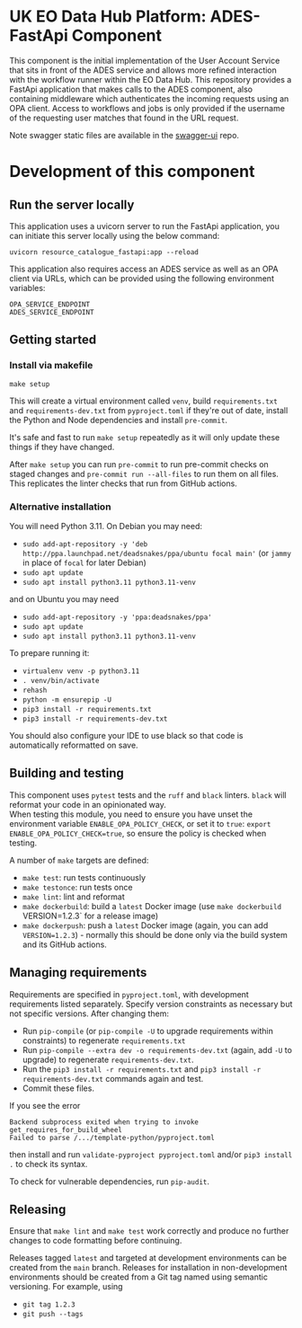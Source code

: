 # UK EO Data Hub Platform: ADES-FastApi Component

This component is the initial implementation of the User Account Service that sits in front of the ADES service and allows more refined interaction with the workflow runner within the EO Data Hub. This repository provides a FastApi application that makes calls to the ADES component, also containing middleware which authenticates the incoming requests using an OPA client. Access to workflows and jobs is only provided if the username of the requesting user matches that found in the URL request.

Note swagger static files are available in the [swagger-ui](https://github.com/swagger-api/swagger-ui/tree/master/dist) repo.


# Development of this component

## Run the server locally
This application uses a uvicorn server to run the FastApi application, you can initiate this server locally using the below command: 
```commandline
uvicorn resource_catalogue_fastapi:app --reload
```
This application also requires access an ADES service as well as an OPA client via URLs, which can be provided using the following environment variables:
```commandline
OPA_SERVICE_ENDPOINT
ADES_SERVICE_ENDPOINT
```
## Getting started

### Install via makefile

```commandline
make setup
```

This will create a virtual environment called `venv`, build `requirements.txt` and
`requirements-dev.txt` from `pyproject.toml` if they're out of date, install the Python
and Node dependencies and install `pre-commit`.

It's safe and fast to run `make setup` repeatedly as it will only update these things if
they have changed.

After `make setup` you can run `pre-commit` to run pre-commit checks on staged changes and
`pre-commit run --all-files` to run them on all files. This replicates the linter checks that
run from GitHub actions.


### Alternative installation

You will need Python 3.11. On Debian you may need:
* `sudo add-apt-repository -y 'deb http://ppa.launchpad.net/deadsnakes/ppa/ubuntu focal main'` (or `jammy` in place of `focal` for later Debian)
* `sudo apt update`
* `sudo apt install python3.11 python3.11-venv`

and on Ubuntu you may need
* `sudo add-apt-repository -y 'ppa:deadsnakes/ppa'`
* `sudo apt update`
* `sudo apt install python3.11 python3.11-venv`

To prepare running it:

* `virtualenv venv -p python3.11`
* `. venv/bin/activate`
* `rehash`
* `python -m ensurepip -U`
* `pip3 install -r requirements.txt`
* `pip3 install -r requirements-dev.txt`

You should also configure your IDE to use black so that code is automatically reformatted on save.

## Building and testing

This component uses `pytest` tests and the `ruff` and `black` linters. `black` will reformat your code in an opinionated way.  
When testing this module, you need to ensure you have unset the environment variable `ENABLE_OPA_POLICY_CHECK`, or set it to `true`: `export ENABLE_OPA_POLICY_CHECK=true`,
so ensure the policy is checked when testing.

A number of `make` targets are defined:
* `make test`: run tests continuously
* `make testonce`: run tests once
* `make lint`: lint and reformat
* `make dockerbuild`: build a `latest` Docker image (use `make dockerbuild `VERSION=1.2.3` for a release image)
* `make dockerpush`: push a `latest` Docker image (again, you can add `VERSION=1.2.3`) - normally this should be done
  only via the build system and its GitHub actions.

## Managing requirements

Requirements are specified in `pyproject.toml`, with development requirements listed separately. Specify version
constraints as necessary but not specific versions. After changing them:

* Run `pip-compile` (or `pip-compile -U` to upgrade requirements within constraints) to regenerate `requirements.txt`
* Run `pip-compile --extra dev -o requirements-dev.txt` (again, add `-U` to upgrade) to regenerate
  `requirements-dev.txt`.
* Run the `pip3 install -r requirements.txt` and `pip3 install -r requirements-dev.txt` commands again and test.
* Commit these files.

If you see the error

```commandline
Backend subprocess exited when trying to invoke get_requires_for_build_wheel
Failed to parse /.../template-python/pyproject.toml
```

then install and run `validate-pyproject pyproject.toml` and/or `pip3 install .` to check its syntax.

To check for vulnerable dependencies, run `pip-audit`.

## Releasing

Ensure that `make lint` and `make test` work correctly and produce no further changes to code formatting before
continuing.

Releases tagged `latest` and targeted at development environments can be created from the `main` branch. Releases for
installation in non-development environments should be created from a Git tag named using semantic versioning. For
example, using

* `git tag 1.2.3`
* `git push --tags`
